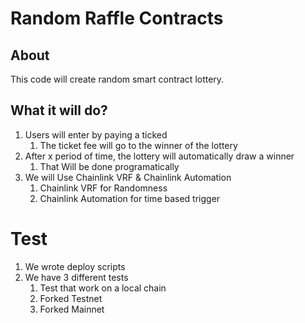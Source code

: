 # Random Raffle Contracts

## About

This code will create random smart contract lottery.

## What it will do?

1. Users will enter by paying a ticked
   1. The ticket fee will go to the winner of the lottery
2. After x period of time, the lottery will automatically draw a winner
   1. That Will be done programatically
3. We will Use Chainlink VRF & Chainlink Automation
   1. Chainlink VRF for Randomness
   2. Chainlink Automation for time based trigger

# Test
1. We wrote deploy scripts
2. We have 3 different tests
   1. Test that work on a local chain
   2. Forked Testnet
   3. Forked Mainnet